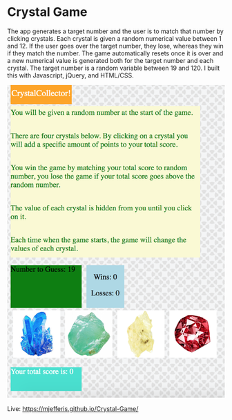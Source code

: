 # Crystal Game

The app generates a target number and the user is to match that number by clicking crystals. Each crystal is given a random numerical value between 1 and 12. If the user goes over the target number, they lose, whereas they win if they match the number. The game automatically resets once it is over and a new numerical value is generated both for the target number and each crystal. The target number is a random variable between 19 and 120. I built this with Javascript, jQuery, and HTML/CSS.

![Screenshot](assets/images/crystal.png)

Live: https://mjefferis.github.io/Crystal-Game/

